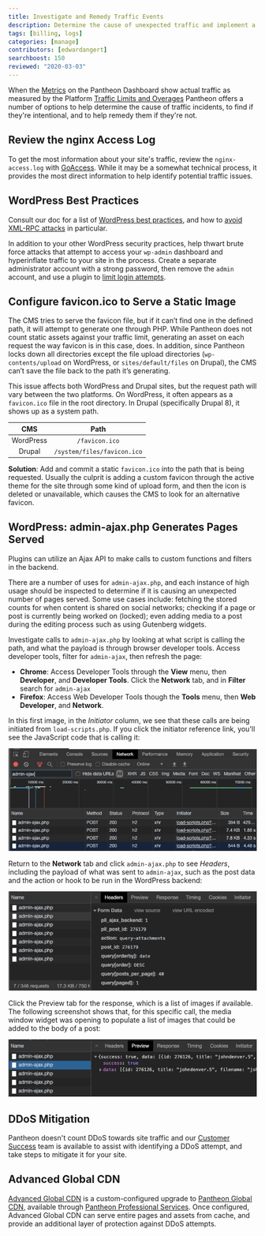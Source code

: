 ```yaml
---
title: Investigate and Remedy Traffic Events
description: Determine the cause of unexpected traffic and implement a remedy
tags: [billing, logs]
categories: [manage]
contributors: [edwardangert]
searchboost: 150
reviewed: "2020-03-03"
---
```


When the [Metrics](/metrics) on the Pantheon Dashboard show actual traffic as measured by the Platform
[Traffic Limits and Overages](/traffic-limits)
Pantheon offers a number of options to help determine the cause of traffic incidents, to find if they're intentional, and to help remedy them if they're not.

## Review the nginx Access Log

To get the most information about your site's traffic, review the `nginx-access.log` with [GoAccess](/nginx-access-log). While it may be a somewhat technical process, it provides the most direct information to help identify potential traffic issues.

## WordPress Best Practices

Consult our doc for a list of [WordPress best practices](/wordpress-best-practices), and how to [avoid XML-RPC attacks](/wordpress-best-practices#avoid-xml-rpc-attacks) in particular.

In addition to your other WordPress security practices, help thwart brute force attacks that attempt to access your `wp-admin` dashboard and hyperinflate traffic to your site in the process. Create a separate administrator account with a strong password, then remove the `admin` account, and use a plugin to [limit login attempts](https://wordpress.org/plugins/search/limit+login+attempts/).

## Configure favicon.ico to Serve a Static Image

The CMS tries to serve the favicon file, but if it can’t find one in the defined path, it will attempt to generate one through PHP. While Pantheon does not count static assets against your traffic limit, generating an asset on each request the way favicon is in this case, does. In addition, since Pantheon locks down all directories except the file upload directories (`wp-contents/upload` on WordPress, or `sites/default/files` on Drupal), the CMS can’t save the file back to the path it’s generating.

This issue affects both WordPress and Drupal sites, but the request path will vary between the two platforms. On WordPress, it often appears as a `favicon.ico` file in the root directory. In Drupal (specifically Drupal 8), it shows up as a system path.

|  **CMS**  |           **Path**          |
|:---------:|:---------------------------:|
| WordPress | `/favicon.ico`              |
| Drupal    | `/system/files/favicon.ico` |

**Solution**: Add and commit a static `favicon.ico` into the path that is being requested. Usually the culprit is adding a custom favicon through the active theme for the site through some kind of upload form, and then the icon is deleted or unavailable, which causes the CMS to look for an alternative favicon.

## WordPress: admin-ajax.php Generates Pages Served

Plugins can utilize an Ajax API to make calls to custom functions and filters in the backend.

There are a number of uses for `admin-ajax.php`, and each instance of high usage should be inspected to determine if it is causing an unexpected number of pages served. Some use cases include: fetching the stored counts for when content is shared on social networks; checking if a page or post is currently being worked on (locked); even adding media to a post during the editing process such as using Gutenberg widgets.

Investigate calls to `admin-ajax.php` by looking at what script is calling the path, and what the payload is through browser developer tools. Access developer tools, filter for `admin-ajax`, then refresh the page:

- **Chrome**: Access Developer Tools through the **View** menu, then **Developer**, and **Developer Tools**. Click the **Network** tab, and in **Filter** search for `admin-ajax`
- **Firefox**: Access Web Developer Tools though the **Tools** menu, then **Web Developer**, and **Network**.

In this first image, in the *Initiator* column, we see that these calls are being initiated from `load-scripts.php`. If you click the initiator reference link, you'll see the JavaScript code that is calling it:

![Chrome Developer Tools shows results filtered for admin-ajax.php](../images/browser-dev-tools/devtools-network-admin-ajax.png)

Return to the **Network** tab and click `admin-ajax.php` to see *Headers*, including the payload of what was sent to `admin-ajax`, such as the post data and the action or hook to be run in the WordPress backend:

![Chrome Developer Tools shows Headers tab and Form Data](../images/browser-dev-tools/devtools-network-headers-admin-ajax.png)

Click the Preview tab for the response, which is a list of images if available. The following screenshot shows that, for this specific call, the media window widget was opening to populate a list of images that could be added to the body of a post:

![Chrome Developer Tools shows Headers tab and Form Data](../images/browser-dev-tools/devtools-network-preview-admin-ajax.png)

## DDoS Mitigation

Pantheon doesn't count DDoS towards site traffic and our [Customer Success](https://pantheon.io/docs/support) team is available to assist with identifying a DDoS attempt, and take steps to mitigate it for your site.

## Advanced Global CDN
[Advanced Global CDN](/advanced-global-cdn) is a custom-configured upgrade to [Pantheon Global CDN](/global-cdn-caching), available through [Pantheon Professional Services](https://pantheon.io/professional-services). Once configured, Advanced Global CDN can serve entire pages and assets from cache, and provide an additional layer of protection against DDoS attempts.